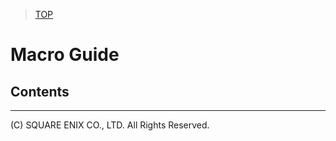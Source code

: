 > [TOP](../README.md)

# Macro Guide

## Contents

---
(C) SQUARE ENIX CO., LTD. All Rights Reserved.